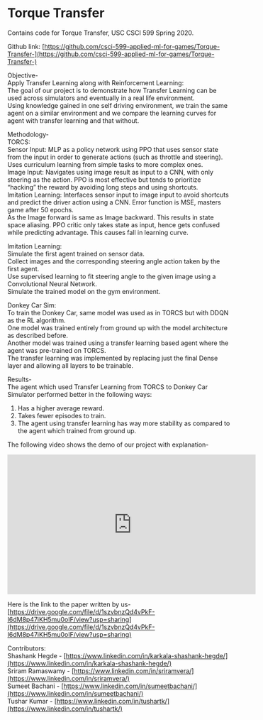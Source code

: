 # Torque Transfer

Contains code for Torque Transfer, USC CSCI 599 Spring 2020.

Github link: [https://github.com/csci-599-applied-ml-for-games/Torque-Transfer-](https://github.com/csci-599-applied-ml-for-games/Torque-Transfer-) <br/>

Objective- <br />
Apply Transfer Learning along with Reinforcement Learning: <br/>
The goal of our project is to demonstrate how Transfer Learning can be used across simulators and eventually in a real life environment. <br />
Using knowledge gained in one self driving environment, we train the same agent on a similar environment and we compare the learning curves for agent with transfer learning and that without. <br />

Methodology- <br/>
TORCS: <br/>
Sensor Input: MLP as a policy network using PPO that uses sensor state from the input in order to generate actions (such as throttle and steering). Uses curriculum learning from simple tasks to more complex ones. <br />
Image Input: Navigates using image result as input to a CNN, with only steering as the action. PPO is most effective but tends to prioritize “hacking” the reward by avoiding long steps and using shortcuts. <br />
Imitation Learning: Interfaces sensor input to image input to avoid shortcuts and predict the driver action using a CNN. Error function is MSE, masters game after 50 epochs. <br />
As the Image forward is same as Image backward. This results in state space aliasing. PPO critic only takes state as input, hence gets confused while predicting advantage. This causes fall in learning curve. <br/>

Imitation Learning: <br />
Simulate the first agent trained on sensor data. <br />
Collect images and the corresponding steering angle action taken by the first agent. <br />
Use supervised learning to fit steering angle to the given image using a Convolutional Neural Network. <br />
Simulate the trained model on the gym environment. <br />

Donkey Car Sim: <br />
To train the Donkey Car, same model was used as in TORCS but with DDQN as the RL algorithm. <br />
One model was trained entirely from ground up with the model architecture as described before. <br />
Another model was trained using a transfer learning based agent where the agent was pre-trained on TORCS. <br />
The transfer learning was implemented by replacing just the final Dense layer and allowing all layers to be trainable. <br />

Results- <br />
The agent which used Transfer Learning from TORCS to Donkey Car Simulator performed better in the following ways: <br/>
1. Has a higher average reward. <br />
2. Takes fewer episodes to train. <br />
3. The agent using transfer learning has way more stability as compared to the agent which trained from ground up. <br />

The following video shows the demo of our project with explanation- <br />

<iframe width="560" height="315" src="https://www.youtube-nocookie.com/embed/184LlwAaF-4" frameborder="0" allow="accelerometer; autoplay; encrypted-media; gyroscope; picture-in-picture" allowfullscreen></iframe>

Here is the link to the paper written by us- <br />
[https://drive.google.com/file/d/1szvbnzQd4vPkF-I6dM8p47iKH5mu0oIF/view?usp=sharing](https://drive.google.com/file/d/1szvbnzQd4vPkF-I6dM8p47iKH5mu0oIF/view?usp=sharing) <br/>

Contributors: <br/>
Shashank Hegde - [https://www.linkedin.com/in/karkala-shashank-hegde/](https://www.linkedin.com/in/karkala-shashank-hegde/) <br/>
Sriram Ramaswamy - [https://www.linkedin.com/in/sriramvera/](https://www.linkedin.com/in/sriramvera/) <br/>
Sumeet Bachani - [https://www.linkedin.com/in/sumeetbachani/](https://www.linkedin.com/in/sumeetbachani/) <br/>
Tushar Kumar - [https://www.linkedin.com/in/tushartk/](https://www.linkedin.com/in/tushartk/) <br/>
